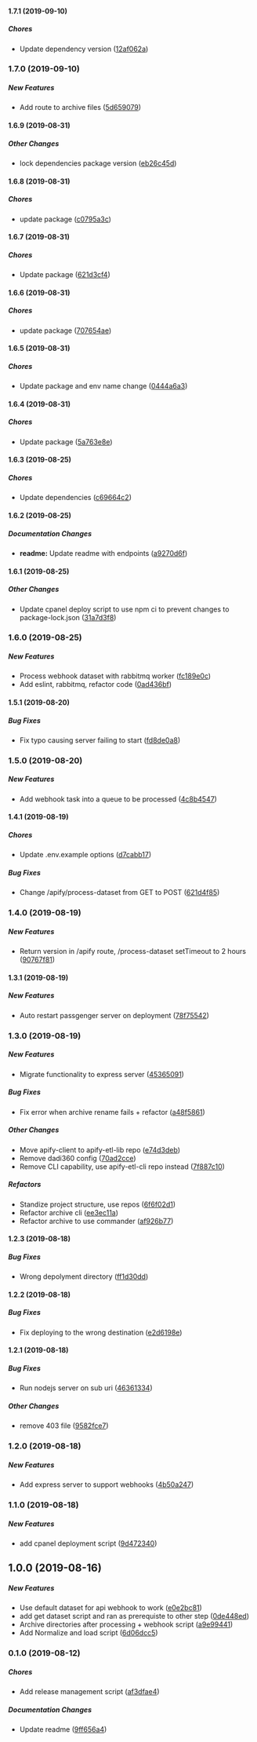 #### 1.7.1 (2019-09-10)

##### Chores

*  Update dependency version ([12af062a](https://github.com/wchen02/apify-etl/commit/12af062a8ff1d4de295654d027dbce07d2c0c6fb))

### 1.7.0 (2019-09-10)

##### New Features

*  Add route to archive files ([5d659079](https://github.com/wchen02/apify-etl/commit/5d659079a4e3b5390832e6a65b2f94976f2f2c6c))

#### 1.6.9 (2019-08-31)

##### Other Changes

*  lock dependencies package version ([eb26c45d](https://github.com/wchen02/apify-etl/commit/eb26c45dad42bae5b2d2eb21c35e1f90d99388f4))

#### 1.6.8 (2019-08-31)

##### Chores

*  update package ([c0795a3c](https://github.com/wchen02/apify-etl/commit/c0795a3c014375250f8ee60e3bf1562e47600e7d))

#### 1.6.7 (2019-08-31)

##### Chores

*  Update package ([621d3cf4](https://github.com/wchen02/apify-etl/commit/621d3cf4a7ed7308f3f40a7a7a4345b8dbce75d7))

#### 1.6.6 (2019-08-31)

##### Chores

*  update package ([707654ae](https://github.com/wchen02/apify-etl/commit/707654aeff061048798b50b0372ed55cbbb20fb5))

#### 1.6.5 (2019-08-31)

##### Chores

*  Update package and env name change ([0444a6a3](https://github.com/wchen02/apify-etl/commit/0444a6a3dd42195caf178b93e971d1a9979e5f20))

#### 1.6.4 (2019-08-31)

##### Chores

*  Update package ([5a763e8e](https://github.com/wchen02/apify-etl/commit/5a763e8e7ed52c6b197948f092834a0dfce1fd33))

#### 1.6.3 (2019-08-25)

##### Chores

*  Update dependencies ([c69664c2](https://github.com/wchen02/apify-etl/commit/c69664c22341fe5d1156537cdc0ab9dde926fb4d))

#### 1.6.2 (2019-08-25)

##### Documentation Changes

* **readme:**  Update readme with endpoints ([a9270d6f](https://github.com/wchen02/apify-etl/commit/a9270d6fea15b81a003bb7fdb9f87c7ee2a72120))

#### 1.6.1 (2019-08-25)

##### Other Changes

*  Update cpanel deploy script to use npm ci to prevent changes to package-lock.json ([31a7d3f8](https://github.com/wchen02/apify-etl/commit/31a7d3f8ad15d7d0b42409fcae44b8b7d523c336))

### 1.6.0 (2019-08-25)

##### New Features

*  Process webhook dataset with rabbitmq worker ([fc189e0c](https://github.com/wchen02/apify-etl/commit/fc189e0cef586107c9d4d571e7c16fba933416b5))
*  Add eslint, rabbitmq, refactor code ([0ad436bf](https://github.com/wchen02/apify-etl/commit/0ad436bffba2b0ced4282009c406f0db61d5a4f1))

#### 1.5.1 (2019-08-20)

##### Bug Fixes

*  Fix typo causing server failing to start ([fd8de0a8](https://github.com/wchen02/apify-etl/commit/fd8de0a8032a82efc2c28ba8ded072b42d2c3289))

### 1.5.0 (2019-08-20)

##### New Features

*  Add webhook task into a queue to be processed ([4c8b4547](https://github.com/wchen02/apify-etl/commit/4c8b4547bd654b4c2b5a4ff84a58675f25292703))

#### 1.4.1 (2019-08-19)

##### Chores

*  Update .env.example options ([d7cabb17](https://github.com/wchen02/apify-etl/commit/d7cabb1708860e619c2ff28170efed0bfafb19cf))

##### Bug Fixes

*  Change /apify/process-dataset from GET to POST ([621d4f85](https://github.com/wchen02/apify-etl/commit/621d4f8564404b96b79266fc33b688c0748fc31b))

### 1.4.0 (2019-08-19)

##### New Features

*  Return version in /apify route, /process-dataset setTimeout to 2 hours ([90767f81](https://github.com/wchen02/apify-etl/commit/90767f812c7c59ab742b613d3f11a0df08e5939b))

#### 1.3.1 (2019-08-19)

##### New Features

*  Auto restart passgenger server on deployment ([78f75542](https://github.com/wchen02/apify-etl/commit/78f75542ba229e04939f71fc45525bb088aa68af))

### 1.3.0 (2019-08-19)

##### New Features

*  Migrate functionality to express server ([45365091](https://github.com/wchen02/apify-etl/commit/45365091a89fe63ef745f9d2aa52af2615e81d28))

##### Bug Fixes

*  Fix error when archive rename fails + refactor ([a48f5861](https://github.com/wchen02/apify-etl/commit/a48f586142b4004e3592cfd02e94bc79b6687feb))

##### Other Changes

*  Move apify-client to apify-etl-lib repo ([e74d3deb](https://github.com/wchen02/apify-etl/commit/e74d3deb15678a122bf8959dc05b3b831cd0d6f3))
*  Remove dadi360 config ([70ad2cce](https://github.com/wchen02/apify-etl/commit/70ad2cceddfff8ed8c22f01095f1e4004213a535))
*  Remove CLI capability, use apify-etl-cli repo instead ([7f887c10](https://github.com/wchen02/apify-etl/commit/7f887c10fb24f9d76e9dbc78dd26c8e4c80e33cf))

##### Refactors

*  Standize project structure, use repos ([6f6f02d1](https://github.com/wchen02/apify-etl/commit/6f6f02d1e58e36d6e354c0f2cd15ddb8e33dec08))
*  Refactor archive cli ([ee3ec11a](https://github.com/wchen02/apify-etl/commit/ee3ec11af822c5eb014cbf148288b9b1881666e3))
*  Refactor archive to use commander ([af926b77](https://github.com/wchen02/apify-etl/commit/af926b7748210dc5e6ff237c81ee3501b5804aef))

#### 1.2.3 (2019-08-18)

##### Bug Fixes

*  Wrong depolyment directory ([ff1d30dd](https://github.com/wchen02/apify-etl/commit/ff1d30dd5098cfcc09b03dee014971e7bf721bab))

#### 1.2.2 (2019-08-18)

##### Bug Fixes

*  Fix deploying to the wrong destination ([e2d6198e](https://github.com/wchen02/apify-etl/commit/e2d6198e8499bec97d61668069c05f044a7257c1))

#### 1.2.1 (2019-08-18)

##### Bug Fixes

*  Run nodejs server on sub uri ([46361334](https://github.com/wchen02/apify-etl/commit/46361334281f7f073c9641615f76f758c04cf92e))

##### Other Changes

*  remove 403 file ([9582fce7](https://github.com/wchen02/apify-etl/commit/9582fce7cc9ab7c925804e6b580c8bbca05d9a6c))

### 1.2.0 (2019-08-18)

##### New Features

*  Add express server to support webhooks ([4b50a247](https://github.com/wchen02/apify-etl/commit/4b50a2478f8a96268214b32148e9e132f88ea130))

### 1.1.0 (2019-08-18)

##### New Features

*  add cpanel deployment script ([9d472340](https://github.com/wchen02/apify-etl/commit/9d472340255fa32ec4c06a2362f142c4652f449a))

## 1.0.0 (2019-08-16)

##### New Features

*  Use default dataset for api webhook to work ([e0e2bc81](https://github.com/wchen02/apify-etl/commit/e0e2bc81cc5dd93b6e7f4e2a249e7c528b52fb4d))
*  add get dataset script and ran as prerequiste to other step ([0de448ed](https://github.com/wchen02/apify-etl/commit/0de448ed80741421bfb1bf81278c07b35ddfa0e2))
*  Archive directories after processing + webhook script ([a9e99441](https://github.com/wchen02/apify-etl/commit/a9e994414561d84ffb0344d135885e5553812385))
*  Add Normalize and load script ([6d06dcc5](https://github.com/wchen02/apify-etl/commit/6d06dcc56e97dda7225804951f108304914b3088))

### 0.1.0 (2019-08-12)

##### Chores

*  Add release management script ([af3dfae4](https://github.com/wchen02/apify-etl/commit/af3dfae48fcfad49d3dfaf95474810f088e36a1e))

##### Documentation Changes

*  Update readme ([9ff656a4](https://github.com/wchen02/apify-etl/commit/9ff656a4fa9b5b98c68f600c431b41da5992c642))

